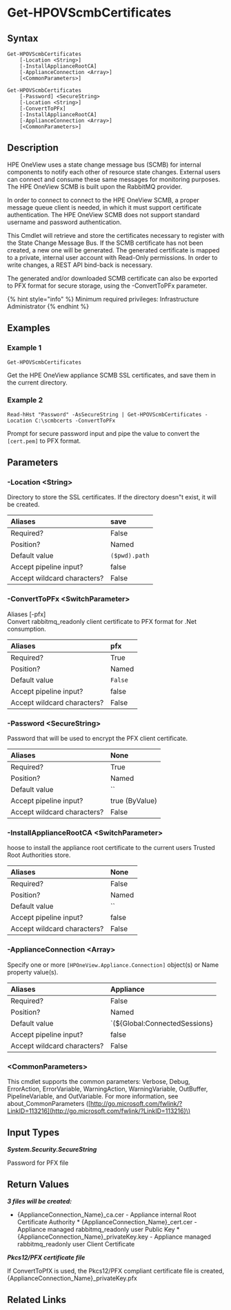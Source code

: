 ﻿---
description: Get State Change Message Bus certificates.
---

# Get-HPOVScmbCertificates

## Syntax

```text
Get-HPOVScmbCertificates
    [-Location <String>]
    [-InstallApplianceRootCA]
    [-ApplianceConnection <Array>]
    [<CommonParameters>]
```

```text
Get-HPOVScmbCertificates
    [-Password] <SecureString>
    [-Location <String>]
    [-ConvertToPFx]
    [-InstallApplianceRootCA]
    [-ApplianceConnection <Array>]
    [<CommonParameters>]
```

## Description

HPE OneView uses a state change message bus (SCMB) for internal components to notify each other of resource state changes.  External users can connect and consume these same messages for monitoring purposes.  The HPE OneView SCMB is built upon the RabbitMQ provider.  

In order to connect to  connect to the HPE OneView SCMB, a proper message queue client is needed, in which it must support certificate authentication.  The HPE OneView SCMB does not support standard username and password authentication.

This Cmdlet will retrieve and store the certificates necessary to register with the State Change Message Bus.  If the SCMB certificate has not been created, a new one will be generated.  The generated certificate is mapped to a private, internal user account with Read-Only permissions.  In order to write changes, a REST API bind-back is necessary.

The generated and/or downloaded SCMB certificate can also be exported to PFX format for secure storage, using the -ConvertToPFx parameter.

{% hint style="info" %}
Minimum required privileges: Infrastructure Administrator
{% endhint %}

## Examples

###  Example 1 

```text
Get-HPOVScmbCertificates
```

Get the HPE OneView appliance SCMB SSL certificates, and save them in the current directory.

###  Example 2 

```text
Read-hHst "Password" -AsSecureString | Get-HPOVScmbCertificates -Location C:\scmbcerts -ConvertToPFx
```

Prompt for secure password input and pipe the value to convert the `[cert.pem]` to PFX format. 

## Parameters

### -Location &lt;String&gt;

Directory to store the SSL certificates.  If the directory doesn"t exist, it will be created.

| Aliases | save |
| :--- | :--- |
| Required? | False |
| Position? | Named |
| Default value | `($pwd).path` |
| Accept pipeline input? | false |
| Accept wildcard characters? | False |

### -ConvertToPFx &lt;SwitchParameter&gt;

Aliases [-pfx]        
Convert rabbitmq_readonly client certificate to PFX format for .Net consumption.

| Aliases | pfx |
| :--- | :--- |
| Required? | True |
| Position? | Named |
| Default value | `False` |
| Accept pipeline input? | false |
| Accept wildcard characters? | False |

### -Password &lt;SecureString&gt;

Password that will be used to encrypt the PFX client certificate.

| Aliases | None |
| :--- | :--- |
| Required? | True |
| Position? | Named |
| Default value | `` |
| Accept pipeline input? | true (ByValue) |
| Accept wildcard characters? | False |

### -InstallApplianceRootCA &lt;SwitchParameter&gt;

hoose to install the appliance root certificate to the current users Trusted Root Authorities store.

| Aliases | None |
| :--- | :--- |
| Required? | False |
| Position? | Named |
| Default value | `` |
| Accept pipeline input? | false |
| Accept wildcard characters? | False |

### -ApplianceConnection &lt;Array&gt;

Specify one or more `[HPOneView.Appliance.Connection]` object(s) or Name property value(s).

| Aliases | Appliance |
| :--- | :--- |
| Required? | False |
| Position? | Named |
| Default value | `(${Global:ConnectedSessions} | ? Default)` |
| Accept pipeline input? | false |
| Accept wildcard characters? | False |

### &lt;CommonParameters&gt;

This cmdlet supports the common parameters: Verbose, Debug, ErrorAction, ErrorVariable, WarningAction, WarningVariable, OutBuffer, PipelineVariable, and OutVariable. For more information, see about\_CommonParameters \([http://go.microsoft.com/fwlink/?LinkID=113216](http://go.microsoft.com/fwlink/?LinkID=113216)\)

## Input Types

_**System.Security.SecureString**_

Password for PFX file

## Return Values

_**3 files will be created:**_

 * {ApplianceConnection_Name}_ca.cer - Appliance internal Root Certificate Authority * {ApplianceConnection_Name}_cert.cer - Appliance managed rabbitmq_readonly user Public Key * {ApplianceConnection_Name}_privateKey.key - Appliance managed rabbitmq_readonly user Client Certificate

_**Pkcs12/PFX certificate file**_

If ConvertToPfX is used, the Pkcs12/PFX compliant certificate file is created, {ApplianceConnection_Name}_privateKey.pfx

## Related Links

